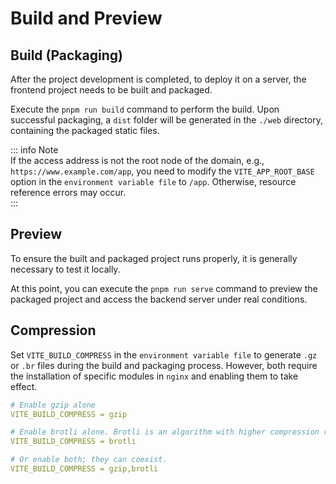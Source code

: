 # Build and Preview  

## Build (Packaging)  
After the project development is completed, to deploy it on a server, the frontend project needs to be built and packaged.  

Execute the `pnpm run build` command to perform the build. Upon successful packaging, a `dist` folder will be generated in the `./web` directory, containing the packaged static files.  

::: info Note  
If the access address is not the root node of the domain, e.g., `https://www.example.com/app`, you need to modify the `VITE_APP_ROOT_BASE` option in the `environment variable file` to `/app`. Otherwise, resource reference errors may occur.  
:::  

## Preview  
To ensure the built and packaged project runs properly, it is generally necessary to test it locally.  

At this point, you can execute the `pnpm run serve` command to preview the packaged project and access the backend server under real conditions.  

## Compression  
Set `VITE_BUILD_COMPRESS` in the `environment variable file` to generate `.gz` or `.br` files during the build and packaging process. However, both require the installation of specific modules in `nginx` and enabling them to take effect.  

```yaml  
# Enable gzip alone  
VITE_BUILD_COMPRESS = gzip  

# Enable brotli alone. Brotli is an algorithm with higher compression rates than gzip.  
VITE_BUILD_COMPRESS = brotli  

# Or enable both; they can coexist.  
VITE_BUILD_COMPRESS = gzip,brotli  
```